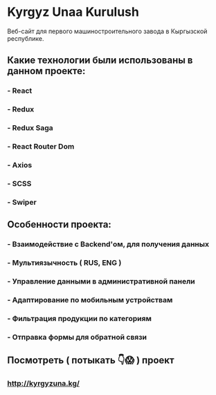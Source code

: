# Kyrgyz Unaa Kurulush

Веб-сайт для первого машиностроительного завода в Кыргызской республике.

## Какие технологии были использованы в данном проекте:
### - React
### - Redux
### - Redux Saga
### - React Router Dom
### - Axios
### - SCSS
### - Swiper

## Особенности проекта:
### - Взаимодействие с Backend'ом, для получения данных
### - Мультиязычность ( RUS, ENG )
### - Управление данными в административной панели
### - Адаптирование по мобильным устройствам
### - Фильтрация продукции по категориям
### - Отправка формы для обратной связи

## Посмотреть ( потыкать 👇😱 ) проект
### http://kyrgyzuna.kg/
